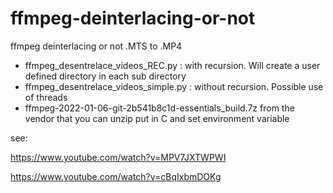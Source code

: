 # ffmpeg-deinterlacing-or-not
ffmpeg deinterlacing or not .MTS to .MP4

- ffmpeg_desentrelace_videos_REC.py : with recursion. Will create a user defined directory in each sub directory
- ffmpeg_desentrelace_videos_simple.py : without recursion. Possible use of threads
- ffmpeg-2022-01-06-git-2b541b8c1d-essentials_build.7z from the vendor that you can unzip put in C and set environment variable

see:

https://www.youtube.com/watch?v=MPV7JXTWPWI

https://www.youtube.com/watch?v=cBqIxbmDOKg
